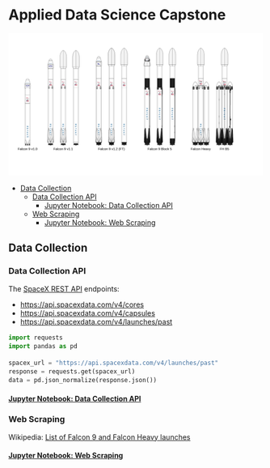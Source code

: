 # Applied Data Science Capstone <!-- omit in toc -->

<img src="res/Falcon9_rocket_family.svg" width="800">

- [Data Collection](#data-collection)
  - [Data Collection API](#data-collection-api)
    - [Jupyter Notebook: Data Collection API](#jupyter-notebook-data-collection-api)
  - [Web Scraping](#web-scraping)
    - [Jupyter Notebook: Web Scraping](#jupyter-notebook-web-scraping)

## Data Collection

### Data Collection API

The [SpaceX REST API](https://github.com/r-spacex/SpaceX-API) endpoints:

- https://api.spacexdata.com/v4/cores
- https://api.spacexdata.com/v4/capsules
- https://api.spacexdata.com/v4/launches/past

```python
import requests
import pandas as pd

spacex_url = "https://api.spacexdata.com/v4/launches/past"
response = requests.get(spacex_url)
data = pd.json_normalize(response.json())
```

#### [Jupyter Notebook: Data Collection API](res/jupyter-labs-spacex-data-collection-api.ipynb)

### Web Scraping

Wikipedia: [List of Falcon 9 and Falcon Heavy launches](https://en.wikipedia.org/wiki/List_of_Falcon_9_and_Falcon_Heavy_launches)

#### [Jupyter Notebook: Web Scraping](res/jupyter-labs-webscraping.ipynb)


